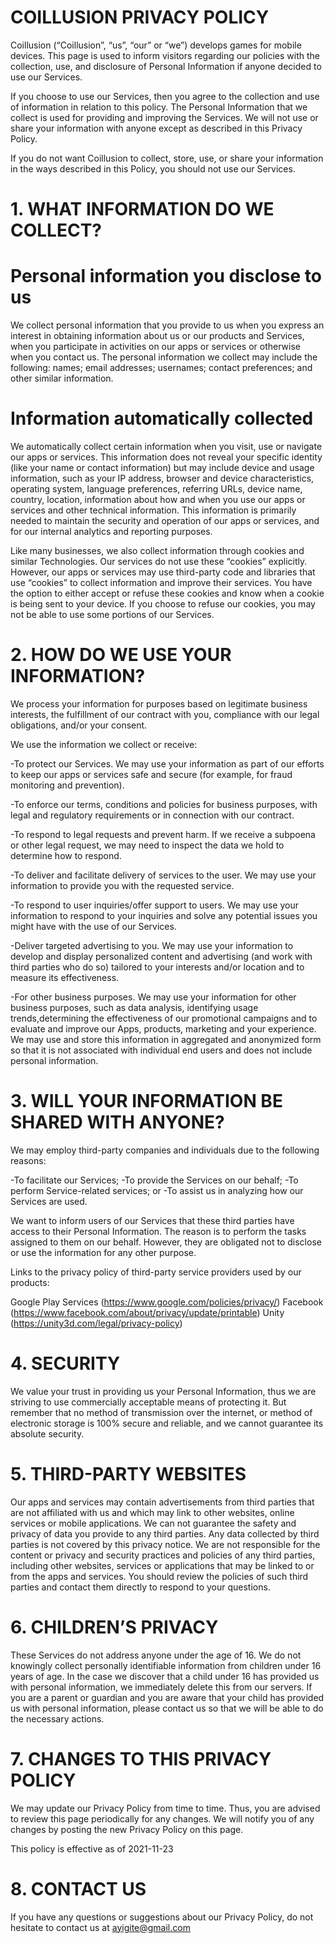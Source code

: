 # COILLUSION PRIVACY POLICY

Coillusion (“Coillusion”, “us”, “our” or “we”) develops games for mobile devices. This page is used to inform visitors regarding our policies with the collection, use, and disclosure of Personal Information if anyone decided to use our Services.

If you choose to use our Services, then you agree to the collection and use of information in relation to this policy. The Personal Information that we collect is used for providing and improving the Services. We will not use or share your information with anyone except as described in this Privacy Policy.

If you do not want Coillusion to collect, store, use, or share your information in the ways described in this Policy, you should not use our Services.


# 1. WHAT INFORMATION DO WE COLLECT?

# Personal information you disclose to us

We collect personal information that you provide to us when you express an interest in obtaining information about us or our products and Services, when you participate in activities on our apps or services or otherwise when you contact us. The personal information we collect may include the following: names; email addresses; usernames; contact preferences; and other similar information.

# Information automatically collected

We automatically collect certain information when you visit, use or navigate our apps or services. This information does not reveal your specific identity (like your name or contact
information) but may include device and usage information, such as your IP address,
browser and device characteristics, operating system, language preferences,
referring URLs, device name, country, location, information about how and when you
use our apps or services and other technical information. This information is primarily needed to
maintain the security and operation of our apps or services, and for our internal analytics and
reporting purposes.

Like many businesses, we also collect information through cookies and similar
Technologies. Our services do not use these “cookies” explicitly. However, our apps or services may use third-party code and libraries that use “cookies” to collect information and improve their services. You have the option to either accept or refuse these cookies and know when a cookie is being sent to your device. If you choose to refuse our cookies, you may not be able to use some portions of our Services.




# 2. HOW DO WE USE YOUR INFORMATION?

We process your information for purposes based on legitimate business interests, the fulfillment of our contract with you, compliance with our legal obligations, and/or your consent.

We use the information we collect or receive:

-To protect our Services. We may use your information as part of our efforts to keep our apps or services safe and secure (for example, for fraud monitoring and prevention).

-To enforce our terms, conditions and policies for business purposes,  with legal and regulatory requirements or in connection with our contract.

-To respond to legal requests and prevent harm. If we receive a subpoena or other legal request, we may need to inspect the data we hold to determine how to respond.

-To deliver and facilitate delivery of services to the user. We may use your information to provide you with the requested service.

-To respond to user inquiries/offer support to users. We may use your information to respond to your inquiries and solve any potential issues you might have with the use of our Services.

-Deliver targeted advertising to you. We may use your information to develop and display personalized content and advertising (and work with third parties who do so) tailored to your interests and/or location and to measure its effectiveness.

-For other business purposes. We may use your information for other business purposes, such as data analysis, identifying usage trends,determining the effectiveness of our promotional campaigns and to evaluate and improve our Apps, products, marketing and your experience. We may use and store this information in aggregated and anonymized form so that it is not associated with individual end users and does not include personal information.


# 3. WILL YOUR INFORMATION BE SHARED WITH ANYONE?

We may employ third-party companies and individuals due to the following reasons:

-To facilitate our Services;
-To provide the Services on our behalf;
-To perform Service-related services; or
-To assist us in analyzing how our Services are used.

We want to inform users of our Services that these third parties have access to their Personal Information. The reason is to perform the tasks assigned to them on our behalf. However, they are obligated not to disclose or use the information for any other purpose.

Links to the privacy policy of third-party service providers used by our products:

Google Play Services  (https://www.google.com/policies/privacy/)
Facebook  (https://www.facebook.com/about/privacy/update/printable)
Unity  (https://unity3d.com/legal/privacy-policy)


# 4. SECURITY

We value your trust in providing us your Personal Information, thus we are striving to use commercially acceptable means of protecting it. But remember that no method of transmission over the internet, or method of electronic storage is 100% secure and reliable, and we cannot guarantee its absolute security.


# 5. THIRD-PARTY WEBSITES

Our apps and services may contain advertisements from third parties that are not affiliated with us and which may link to other websites, online services or mobile applications. We can not guarantee the safety and privacy of data you provide to any third parties. Any data collected by third parties is not covered by this privacy notice. We are not responsible for the content or privacy and security practices and policies of any third parties, including other websites, services or applications that may be linked to or from the apps and services. You should review the policies of such third parties and contact them directly to respond to your questions.


# 6. CHILDREN’S PRIVACY

These Services do not address anyone under the age of 16. We do not knowingly collect personally identifiable information from children under 16 years of age. In the case we discover that a child under 16 has provided us with personal information, we immediately delete this from our servers. If you are a parent or guardian and you are aware that your child has provided us with personal information, please contact us so that we will be able to do the necessary actions.


# 7. CHANGES TO THIS PRIVACY POLICY
We may update our Privacy Policy from time to time. Thus, you are advised to review this page periodically for any changes. We will notify you of any changes by posting the new Privacy Policy on this page.

This policy is effective as of 2021-11-23


# 8. CONTACT US

If you have any questions or suggestions about our Privacy Policy, do not hesitate to contact us at ayigite@gmail.com
